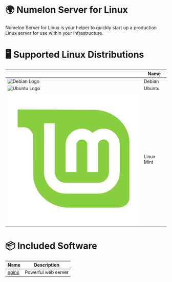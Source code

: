 # 🌍 Numelon Server for Linux
Numelon Server for Linux is your helper to quickly start up a production Linux server for use within your infrastructure.

# 🖥️ Supported Linux Distributions
| | **Name**   |
|-| -----------|
| ![Debian Logo](https://www.debian.org/logos/openlogo-nd.svg) | Debian     |
| ![Ubuntu Logo](https://www.svgrepo.com/show/452122/ubuntu.svg) | Ubuntu     |
| ![Linxu Mint Logo](https://raw.githubusercontent.com/linuxmint/brand-logo/master/leaf.svg) | Linux Mint |

# 📦 Included Software
| **Name**                   | **Description**     |
|----------------------------|---------------------|
| [nginx](https://nginx.org) | Powerful web server |

